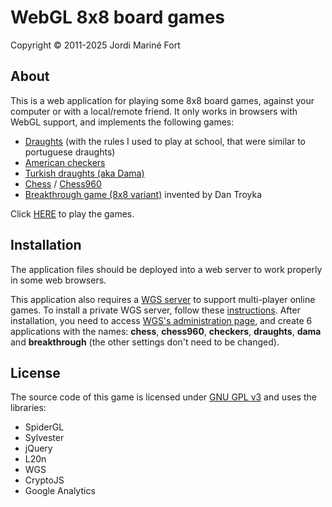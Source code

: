 WebGL 8x8 board games
=====================
Copyright © 2011-2025 Jordi Mariné Fort

About
-----

This is a web application for playing some 8x8 board games, against your computer or with a local/remote friend.
It only works in browsers with WebGL support, and implements the following games:
- [Draughts](http://en.wikipedia.org/wiki/Draughts#Long-range_kings.3B_men_cannot_capture_backwards_.28Spanish_draughts_family.29) (with the rules I used to play at school, that were similar to portuguese draughts)
- [American checkers](http://en.wikipedia.org/wiki/English_draughts)
- [Turkish draughts (aka Dama)](https://en.wikipedia.org/wiki/Turkish_draughts)
- [Chess](http://en.wikipedia.org/wiki/Chess) / [Chess960](http://en.wikipedia.org/wiki/Chess960)
- [Breakthrough game (8x8 variant)](http://en.wikipedia.org/wiki/Breakthrough_(board_game)) invented by Dan Troyka 


Click [HERE](https://jmarine.github.io/webgl8x8boardgames-demo/) to play the games.


Installation
------------

The application files should be deployed into a web server to work properly in some web browsers.

This application also requires a [WGS server](https://github.com/jmarine/wgs) to support multi-player online games. To install a private WGS server, follow these [instructions](https://github.com/jmarine/wgs/wiki/Installation). After installation, you need to access [WGS's administration page](http://localhost:8080/admin.html), and create 6 applications with the names: **chess**, **chess960**, **checkers**, **draughts**, **dama** and **breakthrough**
(the other settings don't need to be changed).


License
-------

The source code of this game is licensed under [GNU GPL v3](https://raw.githubusercontent.com/jmarine/webgl8x8boardgames/master/LICENSE.txt) and uses the libraries:
- SpiderGL
- Sylvester
- jQuery
- L20n
- WGS
- CryptoJS
- Google Analytics


